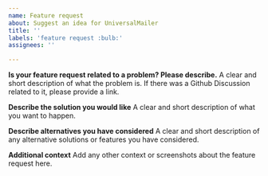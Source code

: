 ```yaml
---
name: Feature request
about: Suggest an idea for UniversalMailer
title: ''
labels: 'feature request :bulb:'
assignees: ''

---
```


**Is your feature request related to a problem? Please describe.**
A clear and short description of what the problem is.
If there was a Github Discussion related to it, please provide a link.

**Describe the solution you would like**
A clear and short description of what you want to happen.

**Describe alternatives you have considered**
A clear and short description of any alternative solutions or features you have considered.

**Additional context**
Add any other context or screenshots about the feature request here.
